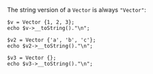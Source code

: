 The string version of a `Vector` is always `"Vector"`:

```basic-usage.php
$v = Vector {1, 2, 3};
echo $v->__toString()."\n";

$v2 = Vector {'a', 'b', 'c'};
echo $v2->__toString()."\n";

$v3 = Vector {};
echo $v3->__toString()."\n";
```
